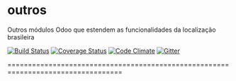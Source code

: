# outros
Outros módulos Odoo que estendem as funcionalidades da localização brasileira

[![Build Status](https://travis-ci.org/odoo-brazil/odoo-brazil-addons.svg?branch=8.0)](https://travis-ci.org/odoo-brazil/odoo-brazil-addons)
[![Coverage Status](https://coveralls.io/repos/odoo-brazil/odoo-brazil-addons/badge.svg?branch=8.0&service=github)](https://coveralls.io/github/odoo-brazil/odoo-brazil-addons?branch=8.0)
[![Code Climate](https://codeclimate.com/github/odoo-brazil/odoo-brazil-addons/badges/gpa.svg)](https://codeclimate.com/github/odoo-brazil/odoo-brazil-addons)
[![Gitter](https://badges.gitter.im/Join%20Chat.svg)](https://gitter.im/odoo-brazil/odoo-brazil?utm_source=badge&utm_medium=badge&utm_campaign=pr-badge&utm_content=body_badge)


==================================================================================
